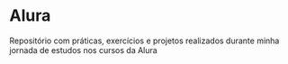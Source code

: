 # Alura
Repositório com práticas, exercícios e projetos realizados durante minha jornada de estudos nos cursos da Alura
